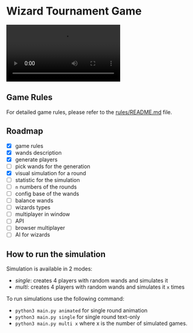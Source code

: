# Wizard Tournament Game

![Demonstration](media/demo.mp4)

## Game Rules

For detailed game rules, please refer to the [rules/README.md](rules/README.md) file.


## Roadmap

- [x] game rules
- [x] wands description
- [x] generate players
- [ ] pick wands for the generation
- [x] visual simulation for a round
- [ ] statistic for the simulation
- [ ] `n` numbers of the rounds
- [ ] config base of the wands
- [ ] balance wands
- [ ] wizards types
- [ ] multiplayer in window
- [ ] API
- [ ] browser multiplayer
- [ ] AI for wizards

## How to run the simulation

Simulation is available in 2 modes:
- *single*: creates 4 players with random wands and simulates it
- *multi*: creates 4 players with random wands and simulates it `x` times

To run simulations use the following command:
- `python3 main.py animated` for single round animation
- `python3 main.py single` for single round text-only 
- `python3 main.py multi x` where x is the number of simulated games.